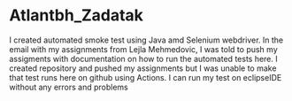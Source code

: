 # Atlantbh_Zadatak
I created automated smoke test using Java amd Selenium webdriver.
In the email with my assignments from Lejla Mehmedovic, I was told to push my assigments with documentation on how to run the automated tests here. I created repository and pushed my assignments but I was unable to make that test runs here on github using Actions.
I can run my test on eclipseIDE without any errors and problems
